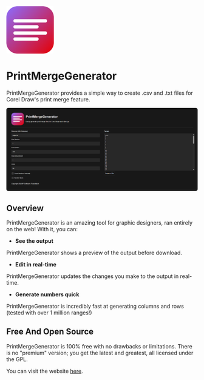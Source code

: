 <img src="assets/icons/printmergegenerator_icon.svg" width="125">

# PrintMergeGenerator
PrintMergeGenerator provides a simple way to create .csv and .txt files for Corel Draw's print merge feature.

<img src="assets/screenshots/demo.png" width="auto" style="border-radius: 5px">

## Overview
PrintMergeGenerator is an amazing tool for graphic designers, ran entirely on the web! With it, you can:

- **See the output**

PrintMergeGenerator shows a preview of the output before download.

- **Edit in real-time**

PrintMergeGenerator updates the changes you make to the output in real-time.

- **Generate numbers quick**

PrintMergeGenerator is incredibly fast at generating columns and rows (tested with over 1 million ranges!)

## Free And Open Source
PrintMergeGenerator is 100% free with no drawbacks or limitations. There is no "premium" version; you get the latest and greatest, all licensed under the GPL.

You can visit the website [here](https://mpsoftwarefoundation.github.io/PrintMergeGenerator/).
